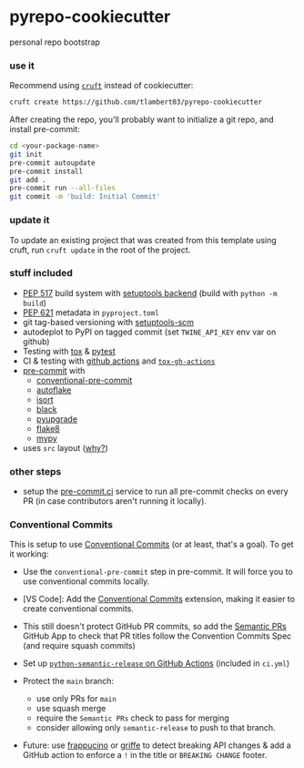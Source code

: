 # pyrepo-cookiecutter

personal repo bootstrap

### use it

Recommend using [`cruft`](https://github.com/cruft/cruft) instead of cookiecutter:

```sh
cruft create https://github.com/tlambert03/pyrepo-cookiecutter
```

After creating the repo, you'll probably want to initialize a git repo, and install pre-commit:

```sh
cd <your-package-name>
git init
pre-commit autoupdate
pre-commit install
git add .
pre-commit run --all-files
git commit -m 'build: Initial Commit'
```

### update it

To update an existing project that was created from this template using cruft,
run `cruft update` in the root of the project.

### stuff included

- [PEP 517](https://peps.python.org/pep-0517/) build system with [setuptools
  backend](https://setuptools.pypa.io/en/latest/build_meta.html) (build with `python -m build`)
- [PEP 621](https://peps.python.org/pep-0621/) metadata in `pyproject.toml`
- git tag-based versioning with
  [setuptools-scm](https://github.com/pypa/setuptools_scm)
- autodeplot to PyPI on tagged commit (set `TWINE_API_KEY` env var on github)
- Testing with [tox](https://tox.wiki/en/latest/) &
  [pytest](https://docs.pytest.org/en/7.1.x/)
- CI & testing with [github actions](https://docs.github.com/en/actions) and
  [`tox-gh-actions`](https://github.com/ymyzk/tox-gh-actions)
- [pre-commit](https://pre-commit.com/) with
  - [conventional-pre-commit](https://github.com/compilerla/conventional-pre-commit)
  - [autoflake](https://github.com/PyCQA/autoflake)
  - [isort](https://github.com/PyCQA/isort)
  - [black](https://github.com/psf/black)
  - [pyupgrade](https://github.com/asottile/pyupgrade)
  - [flake8](https://github.com/PyCQA/flake8)
  - [mypy](https://github.com/python/mypy)
- uses `src` layout ([why?](https://hynek.me/articles/testing-packaging/))

### other steps

- setup the [pre-commit.ci](https://pre-commit.ci/) service to run all pre-commit
  checks on every PR (in case contributors aren't running it locally).

### Conventional Commits

This is setup to use [Conventional
Commits](https://www.conventionalcommits.org/en/v1.0.0/) (or at least, that's a
goal). To get it working:

- Use the `conventional-pre-commit` step in pre-commit. It will force you to use
  conventional commits locally.
- [VS Code]: Add the [Conventional
  Commits](https://marketplace.visualstudio.com/items?itemName=vivaxy.vscode-conventional-commits)
  extension, making it easier to create conventional commits.
- This still doesn't protect GitHub PR commits, so add the [Semantic
  PRs](https://github.com/marketplace/semantic-prs) GitHub App to check that PR
  titles follow the Convention Commits Spec (and require squash commits)
- Set up [`python-semantic-release` on GitHub
  Actions](https://python-semantic-release.readthedocs.io/en/latest/automatic-releases/github-actions.html)
  (included in `ci.yml`)
- Protect the `main` branch:
  - use only PRs for `main`
  - use squash merge
  - require the `Semantic PRs` check to pass for merging
  - consider allowing only `semantic-release` to push to that branch.

- Future: use [frappucino](https://github.com/Carreau/frappuccino) or
  [griffe](https://github.com/mkdocstrings/griffe) to detect breaking API
  changes & add a GitHub action to enforce a `!` in the title or `BREAKING
  CHANGE` footer.
